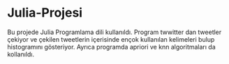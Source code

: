 # Julia-Projesi

Bu projede Julia Programlama dili kullanıldı. Program twwitter dan tweetler çekiyor ve çekilen tweetlerin içerisinde ençok kullanılan kelimeleri bulup histogramını gösteriyor. Ayrıca programda apriori ve knn algoritmaları da kollanıldı.
